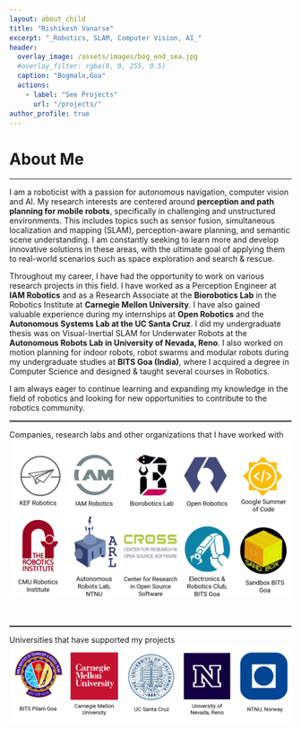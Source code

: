 ```yaml
---
layout: about_child
title: "Rishikesh Vanarse"
excerpt: "_Robotics, SLAM, Computer Vision, AI_"
header:
  overlay_image: /assets/images/bog_end_sea.jpg
  #overlay_filter: rgba(0, 0, 255, 0.5)
  caption: "Bogmalo,Goa"
  actions:
    - label: "See Projects"
      url: "/projects/"
author_profile: true
---
```

# About Me
---

I am a roboticist with a passion for autonomous navigation, computer vision and AI. My research interests are centered around **perception and path planning for mobile robots**, specifically in challenging and unstructured environments. This includes topics such as sensor fusion, simultaneous localization and mapping (SLAM), perception-aware planning, and semantic scene understanding. I am constantly seeking to learn more and develop innovative solutions in these areas, with the ultimate goal of applying them to real-world scenarios such as space exploration and search & rescue.

Throughout my career, I have had the opportunity to work on various research projects in this field. I have worked as a Perception Engineer at **IAM Robotics** and as a Research Associate at the **Biorobotics Lab** in the Robotics Institute at **Carnegie Mellon University**. I have also gained valuable experience during my internships at **Open Robotics** and the **Autonomous Systems Lab at the UC Santa Cruz**. I did my undergraduate thesis was on Visual-Inertial SLAM for Underwater Robots at the **Autonomous Robots Lab in University of Nevada, Reno**. I also worked on motion planning for indoor robots, robot swarms and modular robots during my undergraduate studies at **BITS Goa (India)**, where I acquired a degree in Computer Science and designed & taught several courses in Robotics. 

I am always eager to continue learning and expanding my knowledge in the field of robotics and looking for new opportunities to contribute to the robotics community. 
<br/>
<hr style="border:1px solid gray"/>

Companies, research labs and other organizations that I have worked with
![orgs](assets/images/logos/all_orgs_2023.png)

<br/>
<hr style="border:1px solid gray"/>

Universities that have supported my projects
![unis](assets/images/logos/unis_2023.png)
